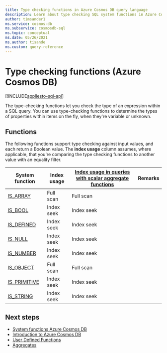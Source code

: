 ```yaml
---
title: Type checking functions in Azure Cosmos DB query language
description: Learn about type checking SQL system functions in Azure Cosmos DB.
author: timsander1
ms.service: cosmos-db
ms.subservice: cosmosdb-sql
ms.topic: conceptual
ms.date: 05/26/2021
ms.author: tisande
ms.custom: query-reference
---
```

# Type checking functions (Azure Cosmos DB)
[!INCLUDE[appliesto-sql-api](../includes/appliesto-sql-api.md)]

The type-checking functions let you check the type of an expression within a SQL query. You can use type-checking functions to determine the types of properties within items on the fly, when they're variable or unknown. 

## Functions

The following functions support type checking against input values, and each return a Boolean value. The **index usage** column assumes, where applicable, that you're comparing the type checking functions to another value with an equality filter.

| System function                           | Index usage | [Index usage in queries with scalar aggregate functions](../index-overview.md#index-utilization-for-scalar-aggregate-functions) | Remarks |
| ----------------------------------------- | ----------- | ------------------------------------------------------------ | ------- |
| [IS_ARRAY](sql-query-is-array.md)         | Full scan   | Full scan                                                    |         |
| [IS_BOOL](sql-query-is-bool.md)           | Index seek  | Index seek                                                   |         |
| [IS_DEFINED](sql-query-is-defined.md)     | Index seek  | Index seek                                                   |         |
| [IS_NULL](sql-query-is-null.md)           | Index seek  | Index seek                                                   |         |
| [IS_NUMBER](sql-query-is-number.md)       | Index seek  | Index seek                                                   |         |
| [IS_OBJECT](sql-query-is-object.md)       | Full scan   | Full scan                                                    |         |
| [IS_PRIMITIVE](sql-query-is-primitive.md) | Index seek  | Index seek                                                   |         |
| [IS_STRING](sql-query-is-string.md)       | Index seek  | Index seek                                                   |         

## Next steps

- [System functions Azure Cosmos DB](sql-query-system-functions.md)
- [Introduction to Azure Cosmos DB](../introduction.md)
- [User Defined Functions](sql-query-udfs.md)
- [Aggregates](sql-query-aggregate-functions.md)
